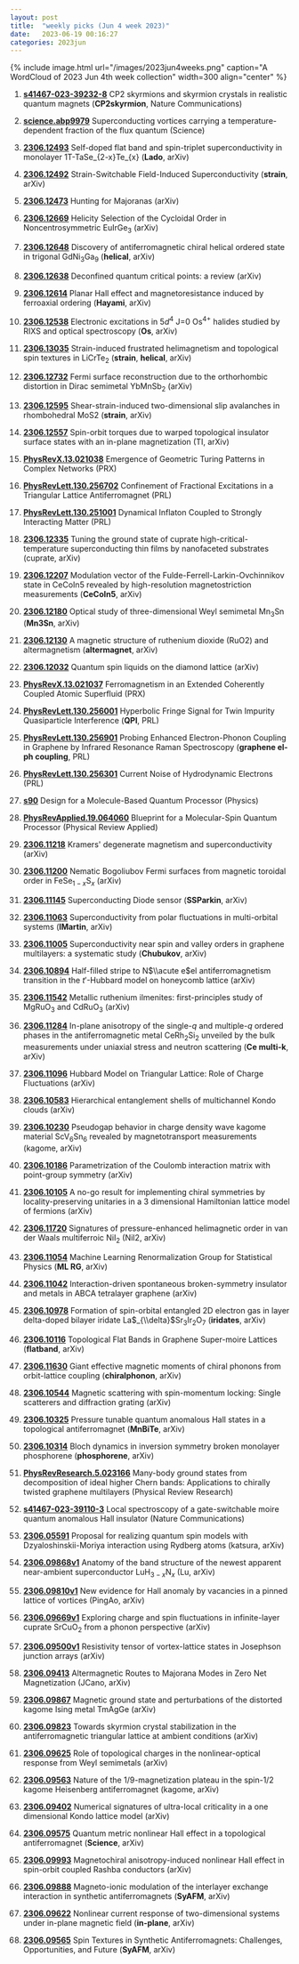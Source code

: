 ```yaml
---
layout: post
title:  "weekly picks (Jun 4 week 2023)"
date:   2023-06-19 00:16:27
categories: 2023jun
---
```



{% include image.html url="/images/2023jun4weeks.png" caption="A WordCloud of 2023 Jun 4th week collection" width=300 align="center" %}

1. **[s41467-023-39232-8](https://www.nature.com/articles/s41467-023-39232-8)** CP2 skyrmions and skyrmion crystals in realistic quantum magnets (**CP2skyrmion**, Nature Communications)

1. **[science.abp9979](https://www.science.org/doi/abs/10.1126/science.abp9979)** Superconducting vortices carrying a temperature-dependent fraction of the flux quantum (Science)






1. **[2306.12493](http://arxiv.org/abs/2306.12493)** Self-doped flat band and spin-triplet superconductivity in monolayer 1T-TaSe_{2-x}Te_{x} (**Lado**, arXiv)

1. **[2306.12492](http://arxiv.org/abs/2306.12492)** Strain-Switchable Field-Induced Superconductivity (**strain**, arXiv)

1. **[2306.12473](http://arxiv.org/abs/2306.12473)** Hunting for Majoranas (arXiv)

1. **[2306.12669](http://arxiv.org/abs/2306.12669)** Helicity Selection of the Cycloidal Order in Noncentrosymmetric EuIrGe$_3$ (arXiv)

1. **[2306.12648](http://arxiv.org/abs/2306.12648)** Discovery of antiferromagnetic chiral helical ordered state in trigonal GdNi$_3$Ga$_9$ (**helical**, arXiv)

1. **[2306.12638](http://arxiv.org/abs/2306.12638)** Deconfined quantum critical points: a review (arXiv)

1. **[2306.12614](http://arxiv.org/abs/2306.12614)** Planar Hall effect and magnetoresistance induced by ferroaxial ordering (**Hayami**, arXiv)

1. **[2306.12538](http://arxiv.org/abs/2306.12538)** Electronic excitations in $5d^4$ J=0 Os$^{4+}$ halides studied by RIXS and optical spectroscopy (**Os**, arXiv)

1. **[2306.13035](http://arxiv.org/abs/2306.13035)** Strain-induced frustrated helimagnetism and topological spin textures in LiCrTe$_{2}$ (**strain**, **helical**, arXiv)

1. **[2306.12732](http://arxiv.org/abs/2306.12732)** Fermi surface reconstruction due to the orthorhombic distortion in Dirac semimetal YbMnSb$_2$ (arXiv)

1. **[2306.12595](http://arxiv.org/abs/2306.12595)** Shear-strain-induced two-dimensional slip avalanches in rhombohedral MoS2 (**strain**, arXiv)

1. **[2306.12557](http://arxiv.org/abs/2306.12557)** Spin-orbit torques due to warped topological insulator surface states with an in-plane magnetization (TI, arXiv)

1. **[PhysRevX.13.021038](https://link.aps.org/doi/10.1103/PhysRevX.13.021038)** Emergence of Geometric Turing Patterns in Complex Networks (PRX)

1. **[PhysRevLett.130.256702](https://link.aps.org/doi/10.1103/PhysRevLett.130.256702)** Confinement of Fractional Excitations in a Triangular Lattice Antiferromagnet (PRL)

1. **[PhysRevLett.130.251001](https://link.aps.org/doi/10.1103/PhysRevLett.130.251001)** Dynamical Inflaton Coupled to Strongly Interacting Matter (PRL)






1. **[2306.12335](http://arxiv.org/abs/2306.12335)** Tuning the ground state of cuprate high-critical-temperature superconducting thin films by nanofaceted substrates (cuprate, arXiv)

1. **[2306.12207](http://arxiv.org/abs/2306.12207)** Modulation vector of the Fulde-Ferrell-Larkin-Ovchinnikov state in CeCoIn5 revealed by high-resolution magnetostriction measurements (**CeCoIn5**, arXiv)

1. **[2306.12180](http://arxiv.org/abs/2306.12180)** Optical study of three-dimensional Weyl semimetal Mn$_3$Sn (**Mn3Sn**, arXiv)

1. **[2306.12130](http://arxiv.org/abs/2306.12130)** A magnetic structure of ruthenium dioxide (RuO2) and altermagnetism (**altermagnet**, arXiv)

1. **[2306.12032](http://arxiv.org/abs/2306.12032)** Quantum spin liquids on the diamond lattice (arXiv)

1. **[PhysRevX.13.021037](https://link.aps.org/doi/10.1103/PhysRevX.13.021037)** Ferromagnetism in an Extended Coherently Coupled Atomic Superfluid (PRX)

1. **[PhysRevLett.130.256001](https://link.aps.org/doi/10.1103/PhysRevLett.130.256001)** Hyperbolic Fringe Signal for Twin Impurity Quasiparticle Interference (**QPI**, PRL)

1. **[PhysRevLett.130.256901](https://link.aps.org/doi/10.1103/PhysRevLett.130.256901)** Probing Enhanced Electron-Phonon Coupling in Graphene by Infrared Resonance Raman Spectroscopy (**graphene el-ph coupling**, PRL)

1. **[PhysRevLett.130.256301](https://link.aps.org/doi/10.1103/PhysRevLett.130.256301)** Current Noise of Hydrodynamic Electrons (PRL)

1. **[s90](https://physics.aps.org/articles/v16/s90)** Design for a Molecule-Based Quantum Processor (Physics)

1. **[PhysRevApplied.19.064060](https://link.aps.org/doi/10.1103/PhysRevApplied.19.064060)** Blueprint for a Molecular-Spin Quantum Processor (Physical Review Applied)




1. **[2306.11218](http://arxiv.org/abs/2306.11218)** Kramers' degenerate magnetism and superconductivity (arXiv)

1. **[2306.11200](http://arxiv.org/abs/2306.11200)** Nematic Bogoliubov Fermi surfaces from magnetic toroidal order in FeSe$_{1-x}$S$_x$ (arXiv)

1. **[2306.11145](http://arxiv.org/abs/2306.11145)** Superconducting Diode sensor (**SSParkin**, arXiv)

1. **[2306.11063](http://arxiv.org/abs/2306.11063)** Superconductivity from polar fluctuations in multi-orbital systems (**IMartin**, arXiv)

1. **[2306.11005](http://arxiv.org/abs/2306.11005)** Superconductivity near spin and valley orders in graphene multilayers: a systematic study (**Chubukov**, arXiv)

1. **[2306.10894](http://arxiv.org/abs/2306.10894)** Half-filled stripe to N$\\acute e$el antiferromagnetism transition in the $t'$-Hubbard model on honeycomb lattice (arXiv)

1. **[2306.11542](http://arxiv.org/abs/2306.11542)** Metallic ruthenium ilmenites: first-principles study of MgRuO$_3$ and CdRuO$_3$ (arXiv)

1. **[2306.11284](http://arxiv.org/abs/2306.11284)** In-plane anisotropy of the single-$q$ and multiple-$q$ ordered phases in the antiferromagnetic metal CeRh$_2$Si$_2$ unveiled by the bulk measurements under uniaxial stress and neutron scattering (**Ce multi-k**, arXiv)

1. **[2306.11096](http://arxiv.org/abs/2306.11096)** Hubbard Model on Triangular Lattice: Role of Charge Fluctuations (arXiv)

1. **[2306.10583](http://arxiv.org/abs/2306.10583)** Hierarchical entanglement shells of multichannel Kondo clouds (arXiv)

1. **[2306.10230](http://arxiv.org/abs/2306.10230)** Pseudogap behavior in charge density wave kagome material ScV$_6$Sn$_6$ revealed by magnetotransport measurements (kagome, arXiv)

1. **[2306.10186](http://arxiv.org/abs/2306.10186)** Parametrization of the Coulomb interaction matrix with point-group symmetry (arXiv)

1. **[2306.10105](http://arxiv.org/abs/2306.10105)** A no-go result for implementing chiral symmetries by locality-preserving unitaries in a 3 dimensional Hamiltonian lattice model of fermions (arXiv)

1. **[2306.11720](http://arxiv.org/abs/2306.11720)** Signatures of pressure-enhanced helimagnetic order in van der Waals multiferroic NiI$_2$ (NiI2, arXiv)

1. **[2306.11054](http://arxiv.org/abs/2306.11054)** Machine Learning Renormalization Group for Statistical Physics (**ML RG**, arXiv)

1. **[2306.11042](http://arxiv.org/abs/2306.11042)** Interaction-driven spontaneous broken-symmetry insulator and metals in ABCA tetralayer graphene (arXiv)

1. **[2306.10978](http://arxiv.org/abs/2306.10978)** Formation of spin-orbital entangled 2D electron gas in layer delta-doped bilayer iridate La$_{\\delta}$Sr$_3$Ir$_2$O$_7$ (**iridates**, arXiv)

1. **[2306.10116](http://arxiv.org/abs/2306.10116)** Topological Flat Bands in Graphene Super-moire Lattices (**flatband**, arXiv)

1. **[2306.11630](http://arxiv.org/abs/2306.11630)** Giant effective magnetic moments of chiral phonons from orbit-lattice coupling (**chiralphonon**, arXiv)

1. **[2306.10544](http://arxiv.org/abs/2306.10544)** Magnetic scattering with spin-momentum locking: Single scatterers and diffraction grating (arXiv)

1. **[2306.10325](http://arxiv.org/abs/2306.10325)** Pressure tunable quantum anomalous Hall states in a topological antiferromagnet (**MnBiTe**, arXiv)

1. **[2306.10314](http://arxiv.org/abs/2306.10314)** Bloch dynamics in inversion symmetry broken monolayer phosphorene (**phosphorene**, arXiv)



1. **[PhysRevResearch.5.023166](https://link.aps.org/doi/10.1103/PhysRevResearch.5.023166)** Many-body ground states from decomposition of ideal higher Chern bands: Applications to chirally twisted graphene multilayers (Physical Review Research)

1. **[s41467-023-39110-3](https://www.nature.com/articles/s41467-023-39110-3)** Local spectroscopy of a gate-switchable moire quantum anomalous Hall insulator (Nature Communications)



1. **[2306.05591](http://arxiv.org/abs/2306.05591)** Proposal for realizing quantum spin models with Dzyaloshinskii-Moriya interaction using Rydberg atoms (katsura, arXiv)



1. **[2306.09868v1](https://arxiv.org/abs/2306.09868v1)** Anatomy of the band structure of the newest apparent near-ambient superconductor LuH$_{3-x}$N$_x$ (Lu, arXiv)

1. **[2306.09810v1](https://arxiv.org/abs/2306.09810v1)** New evidence for Hall anomaly by vacancies in a pinned lattice of vortices (PingAo, arXiv)

1. **[2306.09669v1](https://arxiv.org/abs/2306.09669v1)** Exploring charge and spin fluctuations in infinite-layer cuprate SrCuO$_{2}$ from a phonon perspective (arXiv)

1. **[2306.09500v1](https://arxiv.org/abs/2306.09500v1)** Resistivity tensor of vortex-lattice states in Josephson junction arrays (arXiv)

1. **[2306.09413](http://arxiv.org/abs/2306.09413)** Altermagnetic Routes to Majorana Modes in Zero Net Magnetization (JCano, arXiv)

1. **[2306.09867](http://arxiv.org/abs/2306.09867)** Magnetic ground state and perturbations of the distorted kagome Ising metal TmAgGe (arXiv)

1. **[2306.09823](http://arxiv.org/abs/2306.09823)** Towards skyrmion crystal stabilization in the antiferromagnetic triangular lattice at ambient conditions (arXiv)

1. **[2306.09625](http://arxiv.org/abs/2306.09625)** Role of topological charges in the nonlinear-optical response from Weyl semimetals (arXiv)

1. **[2306.09563](http://arxiv.org/abs/2306.09563)** Nature of the 1/9-magnetization plateau in the spin-1/2 kagome Heisenberg antiferromagnet (kagome, arXiv)

1. **[2306.09402](http://arxiv.org/abs/2306.09402)** Numerical signatures of ultra-local criticality in a one dimensional Kondo lattice model (arXiv)

1. **[2306.09575](http://arxiv.org/abs/2306.09575)** Quantum metric nonlinear Hall effect in a topological antiferromagnet (**Science**, arXiv)

1. **[2306.09993](http://arxiv.org/abs/2306.09993)** Magnetochiral anisotropy-induced nonlinear Hall effect in spin-orbit coupled Rashba conductors (arXiv)

1. **[2306.09888](http://arxiv.org/abs/2306.09888)** Magneto-ionic modulation of the interlayer exchange interaction in synthetic antiferromagnets (**SyAFM**, arXiv)

1. **[2306.09622](http://arxiv.org/abs/2306.09622)** Nonlinear current response of two-dimensional systems under in-plane magnetic field (**in-plane**, arXiv)

1. **[2306.09565](http://arxiv.org/abs/2306.09565)** Spin Textures in Synthetic Antiferromagnets: Challenges, Opportunities, and Future (**SyAFM**, arXiv)



